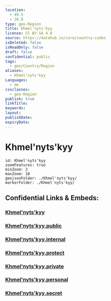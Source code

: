 ```yaml
---
location:
  - 49.5
  - 26.9
type: geo-Region
title: Khmel'nyts'kyy
license: CC BY-SA 4.0
source: https://datahub.io/core/country-codes
isDeleted: false
isReadOnly: false
draft: false
confidential: public
tags:
  - geo/Country/Region
aliases:
  - Khmel'nyts'kyy
Languages:
  - de
cssclasses:
  - geo-Region
publish: true
linkTitle:
keywords:
layout:
publishDate:
expiryDate:
---
```


# Khmel'nyts'kyy

```leaflet
id: Khmel'nyts'kyy
zoomFeatures: true 
minZoom: 2 
maxZoom: 18
geojsonFolder: ./Khmel'nyts'kyy/
markerFolder: ./Khmel'nyts'kyy/
```


## Confidential Links & Embeds: 

### [Khmel'nyts'kyy](/_Standards/Earth/Continent/Europe/Europe~East/Ukraine/Regions~Ukraine/Khmel'nyts'kyy.md) 

### [Khmel'nyts'kyy.public](/_public/Earth/Continent/Europe/Europe~East/Ukraine/Regions~Ukraine/Khmel'nyts'kyy.public.md) 

### [Khmel'nyts'kyy.internal](/_internal/Earth/Continent/Europe/Europe~East/Ukraine/Regions~Ukraine/Khmel'nyts'kyy.internal.md) 

### [Khmel'nyts'kyy.protect](/_protect/Earth/Continent/Europe/Europe~East/Ukraine/Regions~Ukraine/Khmel'nyts'kyy.protect.md) 

### [Khmel'nyts'kyy.private](/_private/Earth/Continent/Europe/Europe~East/Ukraine/Regions~Ukraine/Khmel'nyts'kyy.private.md) 

### [Khmel'nyts'kyy.personal](/_personal/Earth/Continent/Europe/Europe~East/Ukraine/Regions~Ukraine/Khmel'nyts'kyy.personal.md) 

### [Khmel'nyts'kyy.secret](/_secret/Earth/Continent/Europe/Europe~East/Ukraine/Regions~Ukraine/Khmel'nyts'kyy.secret.md)

